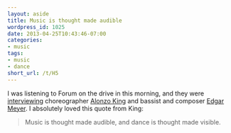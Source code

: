 ```yaml
---
layout: aside
title: Music is thought made audible
wordpress_id: 1025
date: 2013-04-25T10:43:46-07:00
categories:
- music
tags:
- music
- dance
short_url: /t/H5
---
```

I was listening to Forum on the drive in this morning, and they were [interviewing][] choreographer [Alonzo King][] and
bassist and composer [Edgar Meyer][].  I absolutely loved this quote from King:

> Music is thought made audible, and dance is thought made visible.

[interviewing]: http://www.kqed.org/a/forum/R201304251000
[Alonzo King]: http://linesballet.org/company/alonzo-king/
[Edgar Meyer]: http://edgarmeyer.com/
